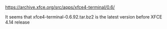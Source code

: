 https://archive.xfce.org/src/apps/xfce4-terminal/0.6/

It seems that xfce4-terminal-0.6.92.tar.bz2  is the latest version before XFCE 4.14 release
